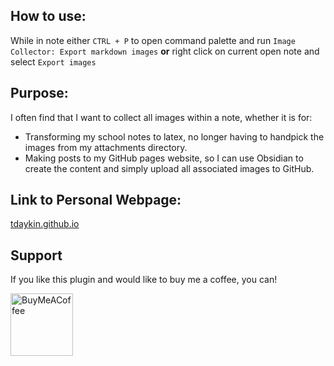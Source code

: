 ## How to use:

While in note either `CTRL + P` to open command palette and run `Image Collector: Export markdown images` **or** right click on current open note and select `Export images`

## Purpose:

I often find that I want to collect all images within a note, whether it is for:

- Transforming my school notes to latex, no longer having to handpick the images from my attachments directory.
- Making posts to my GitHub pages website, so I can use Obsidian to create the content and simply upload all associated images to GitHub.

## Link to Personal Webpage:

[tdaykin.github.io](https://tdaykin.github.io)

## Support

If you like this plugin and would like to buy me a coffee, you can!

[<img src="https://cdn.buymeacoffee.com/buttons/v2/default-blue.png" alt="BuyMeACoffee" width="100">](https://www.buymeacoffee.com/tdaykin)


